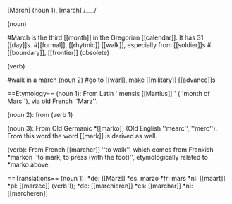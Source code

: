 [March] (noun 1), [march] /___/

(noun)

#March is the third [[month]] in the Gregorian [[calendar]]. It has 31 [[day]]s.
#[[formal]], [[rhytmic]] [[walk]], especially from [[soldier]]s
#[[boundary]], [[frontier]] (obsolete)

(verb)

#walk in a march (noun 2)
#go to [[war]], make [[military]] [[advance]]s

==Etymology==
(noun 1): From Latin ''mensis [[Martius]]'' (''month of Mars''), via old French ''Marz''.

(noun 2): from (verb 1)

(noun 3): From Old Germanic *[[marko]] (Old English ''mearc'', ''merc''). From this word the word [[mark]] is derived as well.

(verb): From French [[marcher]] ''to walk'', which comes from Frankish *markon ''to mark, to press (with the foot)'', etymologically related to *marko above.

==Translations==
(noun 1):
*de: [[M&auml;rz]]
*es: marzo
*fr: mars
*nl: [[maart]]
*pl: [[marzec]]
(verb 1);
*de: [[marchieren]]
*es: [[marchar]]
*nl: [[marcheren]]